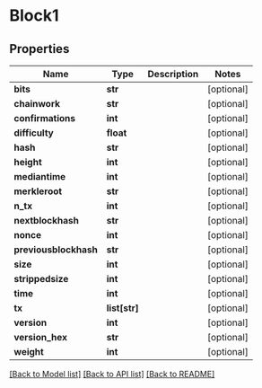 # Block1

## Properties
Name | Type | Description | Notes
------------ | ------------- | ------------- | -------------
**bits** | **str** |  | [optional] 
**chainwork** | **str** |  | [optional] 
**confirmations** | **int** |  | [optional] 
**difficulty** | **float** |  | [optional] 
**hash** | **str** |  | [optional] 
**height** | **int** |  | [optional] 
**mediantime** | **int** |  | [optional] 
**merkleroot** | **str** |  | [optional] 
**n_tx** | **int** |  | [optional] 
**nextblockhash** | **str** |  | [optional] 
**nonce** | **int** |  | [optional] 
**previousblockhash** | **str** |  | [optional] 
**size** | **int** |  | [optional] 
**strippedsize** | **int** |  | [optional] 
**time** | **int** |  | [optional] 
**tx** | **list[str]** |  | [optional] 
**version** | **int** |  | [optional] 
**version_hex** | **str** |  | [optional] 
**weight** | **int** |  | [optional] 

[[Back to Model list]](../README.md#documentation-for-models) [[Back to API list]](../README.md#documentation-for-api-endpoints) [[Back to README]](../README.md)

